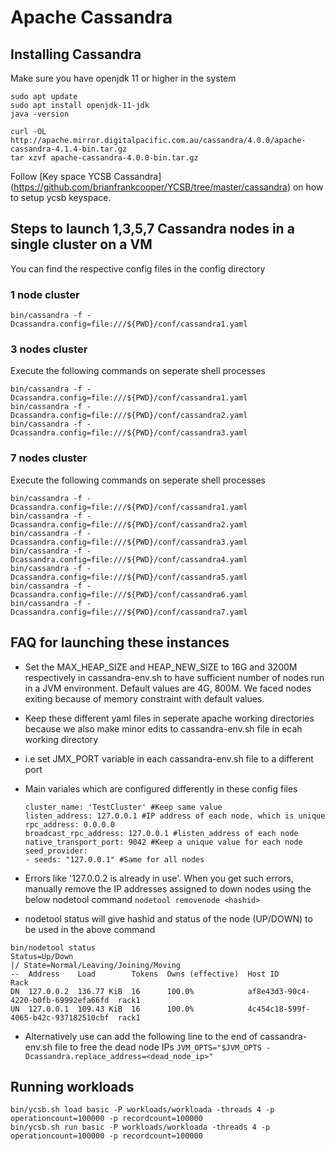 # Apache Cassandra

## Installing Cassandra

Make sure you have openjdk 11 or higher in the system


```
sudo apt update
sudo apt install openjdk-11-jdk
java -version
```

```
curl -OL http://apache.mirror.digitalpacific.com.au/cassandra/4.0.0/apache-cassandra-4.1.4-bin.tar.gz
tar xzvf apache-cassandra-4.0.0-bin.tar.gz
```
Follow [Key space YCSB Cassandra] (https://github.com/brianfrankcooper/YCSB/tree/master/cassandra) on how to setup ycsb keyspace.

## Steps to launch 1,3,5,7 Cassandra nodes in a single cluster on a VM

You can find the respective config files in the config directory

### 1 node cluster 

```
bin/cassandra -f -Dcassandra.config=file:///${PWD}/conf/cassandra1.yaml
```

### 3 nodes cluster

Execute the following commands on seperate shell processes
```
bin/cassandra -f -Dcassandra.config=file:///${PWD}/conf/cassandra1.yaml
bin/cassandra -f -Dcassandra.config=file:///${PWD}/conf/cassandra2.yaml
bin/cassandra -f -Dcassandra.config=file:///${PWD}/conf/cassandra3.yaml
```

### 7 nodes cluster

Execute the following commands on seperate shell processes
```
bin/cassandra -f -Dcassandra.config=file:///${PWD}/conf/cassandra1.yaml
bin/cassandra -f -Dcassandra.config=file:///${PWD}/conf/cassandra2.yaml
bin/cassandra -f -Dcassandra.config=file:///${PWD}/conf/cassandra3.yaml
bin/cassandra -f -Dcassandra.config=file:///${PWD}/conf/cassandra4.yaml
bin/cassandra -f -Dcassandra.config=file:///${PWD}/conf/cassandra5.yaml
bin/cassandra -f -Dcassandra.config=file:///${PWD}/conf/cassandra6.yaml
bin/cassandra -f -Dcassandra.config=file:///${PWD}/conf/cassandra7.yaml
```
## FAQ for launching these instances

- Set the MAX_HEAP_SIZE and HEAP_NEW_SIZE to 16G and 3200M respectively in cassandra-env.sh to have sufficient number of nodes run in a JVM environment. Default values are 4G, 800M. We faced nodes exiting because of memory constraint with default values.
- Keep these different yaml files in seperate apache working directories because we also make minor edits to cassandra-env.sh file in ecah working directory
- i.e set JMX_PORT variable in each cassandra-env.sh file to a different port
- Main variales which are configured differently in these config files

  ```
  cluster_name: 'TestCluster' #Keep same value
  listen_address: 127.0.0.1 #IP address of each node, which is unique
  rpc_address: 0.0.0.0 
  broadcast_rpc_address: 127.0.0.1 #listen_address of each node
  native_transport_port: 9042 #Keep a unique value for each node
  seed_provider:
  - seeds: "127.0.0.1" #Same for all nodes
  ```

- Errors like '127.0.0.2 is already in use'. When you get such errors, manually remove the IP addresses assigned to down nodes using the below nodetool command
  ``` nodetool removenode <hashid> ```

- nodetool status will give hashid and status of the node (UP/DOWN) to be used in the above command
```
bin/nodetool status
Status=Up/Down
|/ State=Normal/Leaving/Joining/Moving
--  Address    Load        Tokens  Owns (effective)  Host ID                               Rack
DN  127.0.0.2  136.77 KiB  16      100.0%            af8e43d3-90c4-4220-b0fb-69992efa66fd  rack1
UN  127.0.0.1  109.43 KiB  16      100.0%            4c454c18-599f-4065-b42c-937182510cbf  rack1
```

- Alternatively use can add the following line to the end of cassandra-env.sh file to free the dead node IPs
      ```JVM_OPTS="$JVM_OPTS -Dcassandra.replace_address=<dead_node_ip>"```

## Running workloads

```
bin/ycsb.sh load basic -P workloads/workloada -threads 4 -p operationcount=100000 -p recordcount=100000
bin/ycsb.sh run basic -P workloads/workloada -threads 4 -p operationcount=100000 -p recordcount=100000
```
